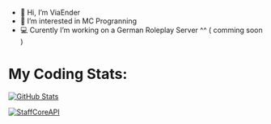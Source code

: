 - 👋 Hi, I’m ViaEnder
- 👀 I’m interested in MC Progranning
- 💻 Curently I’m working on a German Roleplay Server ^^ ( comming soon )

# My Coding Stats:
[![GitHub Stats](https://github-readme-stats.vercel.app/api?username=viaender&show_icons=true&count_private=true&theme=github_dark&border_color=30363d)](https://github.com/ViaEnder)

[![StaffCoreAPI](https://github-readme-stats.vercel.app/api/pin/?username=ViaEnder&repo=StaffCoreAPI&theme=github_dark&border_color=30363d)](https://github.com/ViaEnder/StaffCoreAPI)


